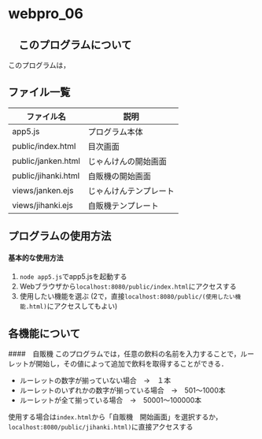 # webpro_06
## 　このプログラムについて
このプログラムは，
## ファイル一覧
ファイル名 | 説明
-|-
app5.js | プログラム本体
public/index.html | 目次画面
public/janken.html | じゃんけんの開始画面
public/jihanki.html | 自販機の開始画面
views/janken.ejs | じゃんけんテンプレート
views/jihanki.ejs | 自販機テンプレート



## プログラムの使用方法
#### 基本的な使用方法
1. ```node app5.js```でapp5.jsを起動する
1. Webブラウザから```localhost:8080/public/index.html```にアクセスする
1. 使用したい機能を選ぶ
(2で，直接```localhost:8080/public/(使用したい機能.html)```にアクセスしてもよい)

## 各機能について
####　自販機
このプログラムでは，任意の飲料の名前を入力することで，ルーレットが開始し，その値によって追加で飲料を取得することができる．
- ルーレットの数字が揃っていない場合　->　１本
- ルーレットのいずれかの数字が揃っている場合　->　501〜1000本
- ルーレットが全て揃っている場合　->　50001〜100000本

使用する場合は```index.html```から「自販機　開始画面」を選択するか，```localhost:8080/public/jihanki.html)```に直接アクセスする


